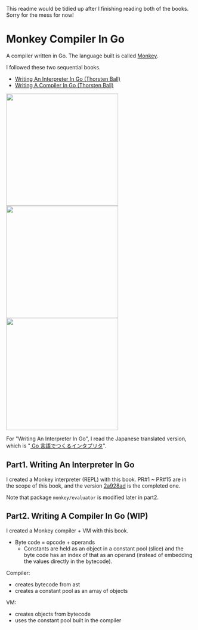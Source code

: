 This readme would be tidied up after I finishing reading both of the books. Sorry for the mess for now!

# Monkey Compiler In Go

A compiler written in Go. The language built is called [Monkey](https://monkeylang.org/).

I followed these two sequential books.

- [Writing An Interpreter In Go (Thorsten Ball)](https://interpreterbook.com/)
- [Writing A Compiler In Go (Thorsten Ball)](https://compilerbook.com/)

<img src="https://user-images.githubusercontent.com/44487754/138540965-52b709f7-d4d1-4c96-81f0-ad3de144d041.png" height="300"><img src="https://user-images.githubusercontent.com/44487754/138540951-41167952-9f0d-49ff-8889-57daa7fba2d6.png" height="300"><img src="https://user-images.githubusercontent.com/44487754/138540981-d84fe021-86fd-41d3-8587-7070b101d769.png" height="300">

For "Writing An Interpreter In Go", I read the Japanese translated version, which is "[
Go 言語でつくるインタプリタ](https://www.oreilly.co.jp/books/9784873118222/)".

## Part1. Writing An Interpreter In Go

I created a Monkey interpreter (REPL) with this book.
PR#1 ~ PR#15 are in the scope of this book, and the version [2a928ad](https://github.com/kudojp/MonkeyInterpreter-Golang2021/commit/2a928adc2255b07605bea252dfc929a79115f171) is the completed one.

Note that package `monkey/evaluator` is modified later in part2.

## Part2. Writing A Compiler In Go (WIP)

I created a Monkey compiler + VM with this book.

- Byte code = opcode + operands
  - Constants are held as an object in a constant pool (slice) and the byte code has an index of that as an operand (instead of embedding the values directly in the bytecode).

Compiler:

- creates bytecode from ast
- creates a constant pool as an array of objects

VM:

- creates objects from bytecode
- uses the constant pool built in the compiler
